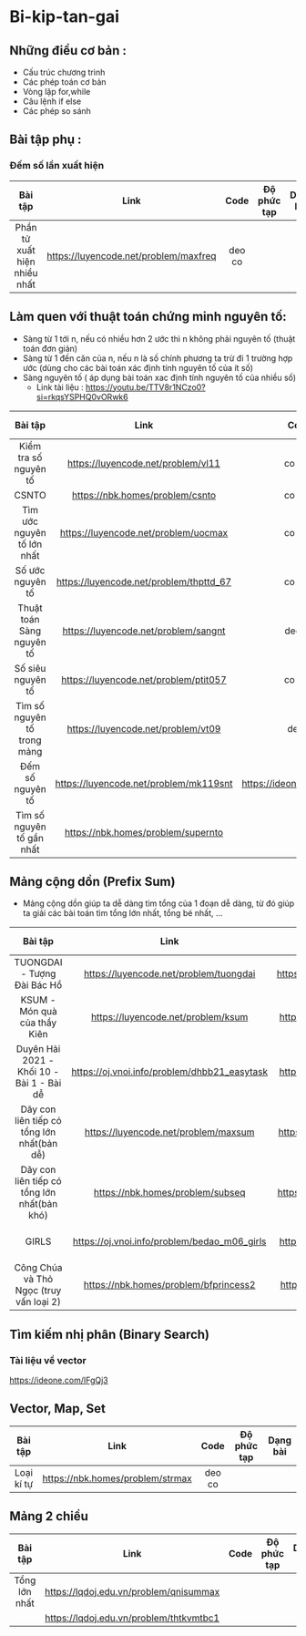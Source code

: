 # Bi-kip-tan-gai

## Những điều cơ bản :
- Cấu trúc chương trình
- Các phép toán cơ bản
- Vòng lặp for,while
- Câu lệnh if else 
- Các phép so sánh


## Bài tập phụ :
### Đếm số lần xuất hiện 

|                   Bài tập                       |                  Link                        |       Code                  |   Độ phức tạp   |     Dạng bài         |
| :----------------------------------------------:|:--------------------------------------------:|:---------------------------:|:---------------:|:--------------------:|
|Phần tử xuất hiện nhiều nhất                     | https://luyencode.net/problem/maxfreq        | deo co                      |                 |                      |


## Làm quen với thuật toán chứng minh nguyên tố:
- Sàng từ 1 tới n, nếu có nhiều hơn 2 ước thì n không phải nguyên tố (thuật toán đơn giản)
- Sàng từ 1 đến căn của n, nếu n là số chính phương ta trừ đi 1 trường hợp ước (dùng cho các bài toán xác định tính nguyên tố của ít số)
- Sàng nguyên tố ( áp dụng bài toán xac định tính nguyên tố của nhiều số)
  - Link tài liệu : https://youtu.be/TTV8r1NCzo0?si=rkqsYSPHQ0vORwk6

 
|                   Bài tập                       |                  Link                        |       Code                  |   Độ phức tạp   |     Dạng bài         |
| :----------------------------------------------:|:--------------------------------------------:|:---------------------------:|:---------------:|:--------------------:|
|      Kiểm tra số nguyên tố                      |  https://luyencode.net/problem/vl11          |  co cai l                   |   O(sqrt(n))    |                      |
|               CSNTO                             |  https://nbk.homes/problem/csnto             |  co cai l                   |                 |                      |
|     Tìm ước nguyên tố lớn nhất                  |  https://luyencode.net/problem/uocmax        | co cai l                    | O(sqrt(n))      |                      |
|   Số ước nguyên tố                              |  https://luyencode.net/problem/thpttd_67     |  co  cai l                  |      O(sqrt(n)) |                      |
|       Thuật toán Sàng nguyên tố                 |  https://luyencode.net/problem/sangnt        | deo co                      | O(n.log(n))     |                      |
|         Số siêu nguyên tố                       |  https://luyencode.net/problem/ptit057       |   co cai l                  |  O(n.log(n))    |                      |
|     Tìm số nguyên tố trong mảng                 |  https://luyencode.net/problem/vt09          | deo c                       |                 |                      |
|  Đếm số nguyên tố                               |  https://luyencode.net/problem/mk119snt      |  https://ideone.com/j9kAb1  |                 |   Sàn nto + Prefix   |
|  Tìm số nguyên tố gần nhất                      |  https://nbk.homes/problem/supernto          |                             |                 |                    |



## Mảng cộng dồn (Prefix Sum)
- Mảng cộng dồn giúp ta dễ dàng tìm tổng của 1 đoạn dễ dàng, từ đó giúp ta giải các bài toán tìm tổng lớn nhất, tổng bé nhất, ...

|                   Bài tập                       |                  Link                        |       Code                  |   Độ phức tạp   |     Dạng bài         |
| :----------------------------------------------:|:--------------------------------------------:|:---------------------------:|:---------------:|:--------------------:|
|TUONGDAI - Tượng Đài Bác Hồ                      | https://luyencode.net/problem/tuongdai       |https://ideone.com/SS89WR    | O(n)            |   Prefix Sum         | 
|KSUM - Món quà của thầy Kiên                     | https://luyencode.net/problem/ksum           |https://ideone.com/QTr24S    | O(n)            |   Prefix Sum         |
|Duyên Hải 2021 - Khối 10 - Bài 1 - Bài dễ        | https://oj.vnoi.info/problem/dhbb21_easytask |https://ideone.com/I5TWvy    | O(n)            |   Prefix Sum         |
|Dãy con liên tiếp có tổng lớn nhất(bản dễ)       | https://luyencode.net/problem/maxsum         |https://ideone.com/ZBTBOJ    | O(n^2)          |   Prefix Sum         |
|  Dãy con liên tiếp có tổng lớn nhất(bản khó)    | https://nbk.homes/problem/subseq             |https://ideone.com/qD8kNO    | O(n)            |  Thuật toán kadane   |
|  GIRLS                                          | https://oj.vnoi.info/problem/bedao_m06_girls |https://ideone.com/vPgSnF    | O(nlogn)        |Prefix sum, 2 con trỏ |
| Công Chúa và Thỏ Ngọc (truy vấn loại 2)         | https://nbk.homes/problem/bfprincess2        |https://ideone.com/HQIZ3r    | O(n^2)          |  Prefix Sum 2 chiều  |




## Tìm kiếm nhị phân (Binary Search)
### Tài liệu về vector
https://ideone.com/IFgQj3
## Vector, Map, Set
|                   Bài tập                       |                  Link                        |       Code                  |   Độ phức tạp   |     Dạng bài         |
| :----------------------------------------------:|:--------------------------------------------:|:---------------------------:|:---------------:|:--------------------:|
|          Loại kí tự                             | https://nbk.homes/problem/strmax             | deo co                      |                 |                      |


## Mảng 2 chiều 
|                   Bài tập                       |                  Link                        |       Code                  |   Độ phức tạp   |     Dạng bài         |
| :----------------------------------------------:|:--------------------------------------------:|:---------------------------:|:---------------:|:--------------------:|
| Tổng lớn nhất                                   | https://lqdoj.edu.vn/problem/qnisummax       |                             |                 |                      |
|                                                 | https://lqdoj.edu.vn/problem/thtkvmtbc1      |                             |                 |                      |


